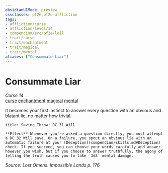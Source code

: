 ```yaml
---
obsidianUIMode: preview
cssclasses: pf2e,pf2e-affliction
tags:
- affliction/curse
- affliction/level/14
- compendium/src/pf2e/loil
- trait/curse
- trait/enchantment
- trait/magical
- trait/mental
aliases: ["Consummate Liar"]
---
```

# Consummate Liar
*Curse 14*  
[curse](rules/traits/curse.md "Curse Effect Trait")  [enchantment](rules/traits/enchantment.md "Enchantment School Trait")  [magical](rules/traits/magical.md "Magical Item Trait")  [mental](rules/traits/mental.md "Mental Effect Trait")  

It becomes your first instinct to answer every question with an obvious and blatant lie, no matter how trivial.

```ad-inline-affliction
title: Saving Throw: DC 31 Will

**Effect** Whenever you're asked a question directly, you must attempt a DC 32 Will save. On a failure, you spout an obvious lie with an automatic failure at your [Deception](compendium/skills.md#Deception) check. If you succeed, you can choose your words carefully and answer however you wish, but if you choose to answer truthfully, the agony of telling the truth causes you to take `3d8` mental damage.
```

*Source: Lost Omens: Impossible Lands p. 176*